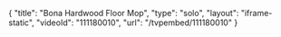 {
    "title": "Bona Hardwood Floor Mop",
    "type": "solo",
    "layout": "iframe-static",
    "videoId": "111180010",
    "url": "\/tvpembed\/111180010"
}